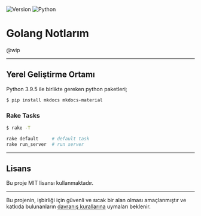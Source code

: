 ![Version](https://img.shields.io/badge/version-0.0.0-orange.svg)
![Python](https://img.shields.io/badge/python-3.9.5-green.svg)

# Golang Notlarım

@wip

---

## Yerel Geliştirme Ortamı

Python 3.9.5 ile birlikte gereken python paketleri;

```bash
$ pip install mkdocs mkdocs-material
```

### Rake Tasks

```bash
$ rake -T

rake default     # default task
rake run_server  # run server
```

---

## Lisans

Bu proje MIT lisansı kullanmaktadır.

---

Bu projenin, işbirliği için güvenli ve sıcak bir alan olması amaçlanmıştır ve
katkıda bulunanların [davranış kurallarına][coc] uymaları beklenir.

[coc]: https://github.com/vigo/golang-notlarim/blob/main/CODE_OF_CONDUCT.md
